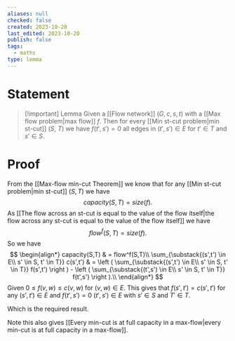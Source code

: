 ```yaml
---
aliases: null
checked: false
created: 2023-10-20
last_edited: 2023-10-20
publish: false
tags:
  - maths
type: lemma
---
```

# Statement

> [!important] Lemma
> Given a [[Flow network]] $(G, c, s, t)$ with a [[Max flow problem|max flow]] $f$. Then for every [[Min st-cut problem|min st-cut]] ($S$, $T$) we have $f(t',s') = 0$ all edges in $(t',s') \in E$ for $t' \in T$ and $s' \in S$.

# Proof

From the [[Max-flow min-cut Theorem]] we know that for any [[Min st-cut problem|min st-cut]] $(S, T)$ we have
$$capacity(S,T) = size(f).$$
As [[The flow across an st-cut is equal to the value of the flow itself|the flow across any st-cut is equal to the value of the flow itself]] we have
$$flow^f(S,T) = size(f).$$
So we have
$$
\begin{align*}
capacity(S,T) & = flow^f(S,T)\\
\sum_{\substack{(s',t') \in E\\ s' \in S, t' \in T}} c(s',t') & =  \left ( \sum_{\substack{(s',t') \in E\\ s' \in S, t' \in T}} f(s',t') \right ) - \left ( \sum_{\substack{(t',s') \in E\\ s' \in S, t' \in T}} f(t',s') \right ).\\
\end{align*}
$$
Given $0 \leq f(v,w) \leq c(v,w)$ for $(v,w) \in E$. This gives that $f(s', t') = c(s',t')$ for any $(s',t') \in E$ and $f(t', s') = 0$ $(t',s') \in E$ with $s' \in S$ and $T' \in T$.

Which is the required result.

Note this also gives [[Every min-cut is at full capacity in a max-flow|every min-cut is at full capacity in a max-flow]].
